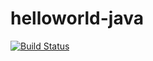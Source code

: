 # helloworld-java

[![Build Status](https://travis-ci.org/userglt/helloworld-java.svg?branch=master)](https://travis-ci.org/userglt/helloworld-java)